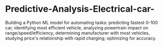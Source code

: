 # Predictive-Analysis-Electrical-car-
Building a Python ML model for automating tasks: predicting fastest 0-100 car, identifying most efficient vehicle, analyzing powertrain impact on range/speed/efficiency, determining manufacturer with most vehicles, studying price's relationship with rapid charging; optimizing for accuracy.
